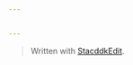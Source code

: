 ```yaml
---


---
```


<blockquote>
<p>Written with <a href="https://stackedit.io/">StacddkEdit</a>.</p>
</blockquote>

